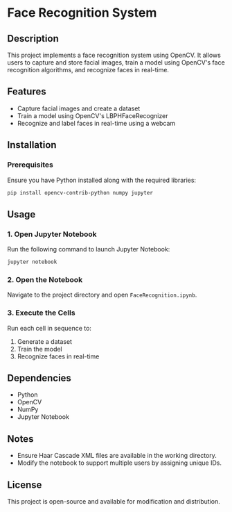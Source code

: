 # Face Recognition System

## Description
This project implements a face recognition system using OpenCV. It allows users to capture and store facial images, train a model using OpenCV's face recognition algorithms, and recognize faces in real-time.

## Features
- Capture facial images and create a dataset
- Train a model using OpenCV's LBPHFaceRecognizer
- Recognize and label faces in real-time using a webcam

## Installation
### Prerequisites
Ensure you have Python installed along with the required libraries:

```sh
pip install opencv-contrib-python numpy jupyter
```

## Usage
### 1. Open Jupyter Notebook
Run the following command to launch Jupyter Notebook:
```sh
jupyter notebook
```

### 2. Open the Notebook
Navigate to the project directory and open `FaceRecognition.ipynb`.

### 3. Execute the Cells
Run each cell in sequence to:
1. Generate a dataset
2. Train the model
3. Recognize faces in real-time

## Dependencies
- Python
- OpenCV
- NumPy
- Jupyter Notebook

## Notes
- Ensure Haar Cascade XML files are available in the working directory.
- Modify the notebook to support multiple users by assigning unique IDs.

## License
This project is open-source and available for modification and distribution.

